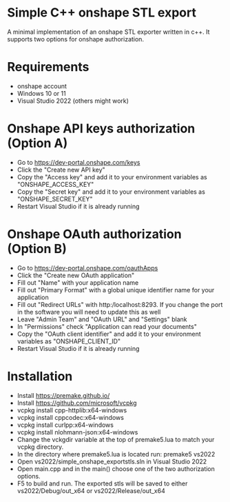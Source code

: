 
# Simple C++ onshape STL export

A minimal implementation of an onshape STL exporter written in c++. It supports two options for onshape authorization.

# Requirements
* onshape account
* Windows 10 or 11
* Visual Studio 2022 (others might work)

# Onshape API keys authorization (Option A)
* Go to https://dev-portal.onshape.com/keys
* Click the "Create new API key"
* Copy the "Access key" and add it to your environment variables as "ONSHAPE_ACCESS_KEY"
* Copy the "Secret key" and add it to your environment variables as "ONSHAPE_SECRET_KEY"
* Restart Visual Studio if it is already running

# Onshape OAuth authorization (Option B)
* Go to https://dev-portal.onshape.com/oauthApps
* Click the "Create new OAuth application"
* Fill out "Name" with your application name
* Fill out "Primary Format" with a global unique identifier name for your application
* Fill out "Redirect URLs" with http:/localhost:8293. If you change the port in the software you will need to update this as well
* Leave "Admin Team" and "OAuth URL" and "Settings" blank
* In "Permissions" check "Application can read your documents"
* Copy the "OAuth client identifier" and add it to your environment variables as "ONSHAPE_CLIENT_ID"
* Restart Visual Studio if it is already running

# Installation
* Install https://premake.github.io/
* Install https://github.com/microsoft/vcpkg
* vcpkg install cpp-httplib:x64-windows
* vcpkg install cppcodec:x64-windows
* vcpkg install curlpp:x64-windows
* vcpkg install nlohmann-json:x64-windows
* Change the vckgdir variable at the top of premake5.lua to match your vcpkg directory.
* In the directory where premake5.lua is located run: premake5 vs2022
* Open vs2022/simple_onshape_exportstls.sln in Visual Studio 2022
* Open main.cpp and in the main() choose one of the two authorization options.
* F5 to build and run. The exported stls will be saved to either vs2022/Debug/out_x64 or vs2022/Release/out_x64

